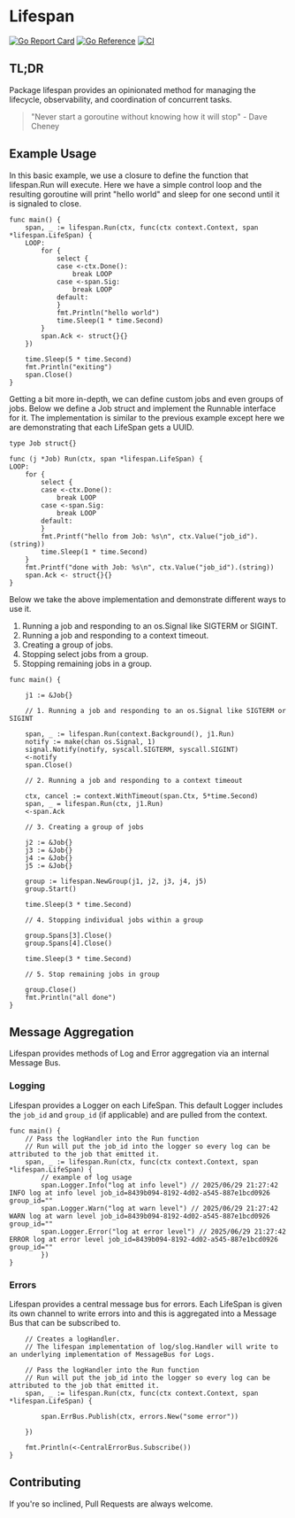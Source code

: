 # Lifespan
[![Go Report Card](https://goreportcard.com/badge/github.com/jharshman/lifespan)](https://goreportcard.com/report/github.com/jharshman/lifespan)
[![Go Reference](https://pkg.go.dev/badge/github.com/jharshman/lifespan.svg)](https://pkg.go.dev/github.com/jharshman/lifespan)
[![CI](https://github.com/jharshman/lifespan/actions/workflows/ci.yaml/badge.svg?branch=main)](https://github.com/jharshman/lifespan/actions/workflows/ci.yaml)

## TL;DR

Package lifespan provides an opinionated method for managing the lifecycle, observability, and coordination of concurrent tasks.

> "Never start a goroutine without knowing how it will stop"
    - Dave Cheney

## Example Usage

In this basic example, we use a closure to define the function that lifespan.Run will execute.
Here we have a simple control loop and the resulting goroutine will print "hello world" and sleep for one second
until it is signaled to close.

```golang
func main() {
	span, _ := lifespan.Run(ctx, func(ctx context.Context, span *lifespan.LifeSpan) {
	LOOP:
		for {
			select {
			case <-ctx.Done():
				break LOOP
			case <-span.Sig:
				break LOOP
			default:
			}
			fmt.Println("hello world")
			time.Sleep(1 * time.Second)
		}
		span.Ack <- struct{}{}
	})

	time.Sleep(5 * time.Second)
	fmt.Println("exiting")
	span.Close()
}
```

Getting a bit more in-depth, we can define custom jobs and even groups of jobs.
Below we define a Job struct and implement the Runnable interface for it. The implementation 
is similar to the previous example except here we are demonstrating that each LifeSpan gets a UUID.

```golang
type Job struct{}

func (j *Job) Run(ctx, span *lifespan.LifeSpan) {
LOOP:
	for {
		select {
		case <-ctx.Done():
			break LOOP
		case <-span.Sig:
			break LOOP
		default:
		}
		fmt.Printf("hello from Job: %s\n", ctx.Value("job_id").(string))
		time.Sleep(1 * time.Second)
	}
	fmt.Printf("done with Job: %s\n", ctx.Value("job_id").(string))
	span.Ack <- struct{}{}
}
```

Below we take the above implementation and demonstrate different ways to use it.

1. Running a job and responding to an os.Signal like SIGTERM or SIGINT.
2. Running a job and responding to a context timeout.
3. Creating a group of jobs.
4. Stopping select jobs from a group.
5. Stopping remaining jobs in a group.

```golang
func main() {
	
    j1 := &Job{}
	
    // 1. Running a job and responding to an os.Signal like SIGTERM or SIGINT
    
    span, _ := lifespan.Run(context.Background(), j1.Run)
    notify := make(chan os.Signal, 1)
    signal.Notify(notify, syscall.SIGTERM, syscall.SIGINT)
    <-notify
    span.Close()
    
    // 2. Running a job and responding to a context timeout

	ctx, cancel := context.WithTimeout(span.Ctx, 5*time.Second)
    span, _ = lifespan.Run(ctx, j1.Run)
    <-span.Ack
    
    // 3. Creating a group of jobs
    
    j2 := &Job{}
    j3 := &Job{}
    j4 := &Job{}
    j5 := &Job{}
    
    group := lifespan.NewGroup(j1, j2, j3, j4, j5)
    group.Start()
    
    time.Sleep(3 * time.Second)
    
    // 4. Stopping individual jobs within a group
    
    group.Spans[3].Close()
    group.Spans[4].Close()
    
    time.Sleep(3 * time.Second)
    
    // 5. Stop remaining jobs in group
    
    group.Close()
    fmt.Println("all done")
}
```

## Message Aggregation

Lifespan provides methods of Log and Error aggregation via an internal Message Bus.

### Logging

Lifespan provides a Logger on each LifeSpan. This default Logger includes the `job_id` and `group_id` (if applicable) and are
pulled from the context.

```golang
func main() {
    // Pass the logHandler into the Run function
    // Run will put the job_id into the logger so every log can be attributed to the job that emitted it.
    span, _ := lifespan.Run(ctx, func(ctx context.Context, span *lifespan.LifeSpan) {
        // example of log usage
        span.Logger.Info("log at info level") // 2025/06/29 21:27:42 INFO log at info level job_id=8439b094-8192-4d02-a545-887e1bcd0926 group_id=""
        span.Logger.Warn("log at warn level") // 2025/06/29 21:27:42 WARN log at warn level job_id=8439b094-8192-4d02-a545-887e1bcd0926 group_id=""
        span.Logger.Error("log at error level") // 2025/06/29 21:27:42 ERROR log at error level job_id=8439b094-8192-4d02-a545-887e1bcd0926 group_id=""
        })
}
```


### Errors

Lifespan provides a central message bus for errors. Each LifeSpan is given its own channel to write errors into and this is aggregated into
a Message Bus that can be subscribed to.

```golang
    // Creates a logHandler.
    // The lifespan implementation of log/slog.Handler will write to an underlying implementation of MessageBus for Logs.
	
    // Pass the logHandler into the Run function
    // Run will put the job_id into the logger so every log can be attributed to the job that emitted it.
    span, _ := lifespan.Run(ctx, func(ctx context.Context, span *lifespan.LifeSpan) {
		
		span.ErrBus.Publish(ctx, errors.New("some error"))
		
    })
	
	fmt.Println(<-CentralErrorBus.Subscribe())
}
```

## Contributing

If you're so inclined, Pull Requests are always welcome.

